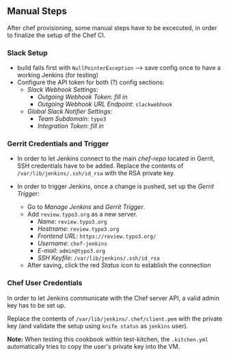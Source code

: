 Manual Steps
------------

After chef provisioning, some manual steps have to be excecuted, in order to finalize the setup of the Chef CI.

### Slack Setup

- build fails first with `NullPointerException` --> save config once to have a working Jenkins (for testing)
- Configure the API token for both (?) config sections:
  * _Slack Webhook Settings_:
    - _Outgoing Webhook Token_: _fill in_
    - _Outgoing Webhook URL Endpoint_: `slackwebhook`
  * _Global Slack Notifier Settings_:
    - _Team Subdomain_: `typo3`
    - _Integration Token_: _fill in_
    
### Gerrit Credentials and Trigger

* In order to let Jenkins connect to the main _chef-repo_ located in Gerrit, SSH credentials have to be added.
Replace the contents of `/var/lib/jenkins/.ssh/id_rsa` with the RSA private key.

* In order to trigger Jenkins, once a change is pushed, set up the _Gerrit Trigger_:
  - Go to _Manage Jenkins_ and _Gerrit Trigger_.
  - Add `review.typo3.org` as a new server.
    * _Name_: `review.typo3.org`
    * _Hostname_: `review.typo3.org`
    * _Frontend URL_: `https://review.typo3.org/`
    * _Username_: `chef-jenkins`
    * _E-mail_: `admin@typo3.org`
    * _SSH Keyfile_: `/var/lib/jenkins/.ssh/id_rsa`
  - After saving, click the red _Status_ icon to establish the connection
  
### Chef User Credentials

In order to let Jenkins communicate with the Chef server API, a valid admin key has to be set up.

Replace the contents of `/var/lib/jenkins/.chef/client.pem` with the private key (and validate the setup using `knife status` as `jenkins` user).

**Note:** When testing this cookbook within test-kitchen, the `.kitchen.yml` automatically tries to copy the user's private key into the VM.

